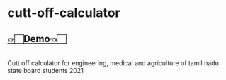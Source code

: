 # cutt-off-calculator
<h2><a href="https://www.cuttoffcalc.codes">👉🏻Demo👈🏻</a></h2><br>
Cutt off calculator for engineering, medical and agriculture of tamil nadu state board students 2021
